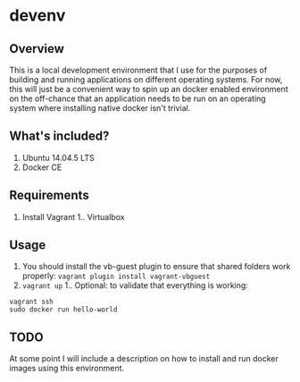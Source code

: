 # devenv
## Overview
This is a local development environment that I use for the purposes of building and running applications on different operating systems. For now, this will just be a convenient way to spin up an docker enabled environment on the off-chance that an application needs to be run on an operating system where installing native docker isn't trivial.

## What's included?
1. Ubuntu 14.04.5 LTS
1. Docker CE

## Requirements
1. Install Vagrant
1.. Virtualbox

## Usage
1. You should install the vb-guest plugin to ensure that shared folders work properly:
`vagrant plugin install vagrant-vbguest`
1. `vagrant up`
1.. Optional: to validate that everything is working:
```
vagrant ssh
sudo docker run hello-world
```

## TODO
At some point I will include a description on how to install and run docker images using this environment.
